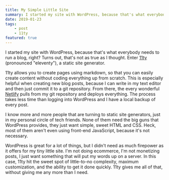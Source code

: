 ```yaml
---
title: My Simple Little Site
summary: I started my site with WordPress, because that's what everybody needs to run a blog, right? Turns out, that's not as true as I thought. Enter 11ty (Eleventy)...
date: 2019-01-23
tags:
    - post
    - 11ty
featured: true
---
```


I started my site with WordPress, because that's what everybody needs to run a blog, right? Turns out, that's not as true as I thought. Enter [11ty](https://www.11ty.io/) (pronounced "eleventy"), a static site generator. 

11ty allows you to create pages using markdown, so that you can easily create content without coding everything up from scratch. This is especially helpful when creating new blog posts, because I can write in my text editor and then just commit it to a git repository. From there, the every wonderful [Netlify](https://netlify.com) pulls from my git repository and deploys everything. The process takes less time than logging into WordPress and I have a local backup of every post. 

I know more and more people that are turning to static site generators, just in my personal circle of tech friends. None of them need the big guns that WordPress provides, they just want simple, sweet HTML and CSS. Heck, most of them aren't even using front-end JavaScript, because it's not necessary.

WordPress is great for a lot of things, but I didn't need as much firepower as it offers for my tiny little site. I'm not doing ecommerce, I'm not monetizing posts, I just want something that will put my words up on a server. In this case, 11ty hit the sweet spot of little-to-no complexity, maximum customization, and the ability to get it done quickly. 11ty gives me all of that, without giving me any more than I need.


